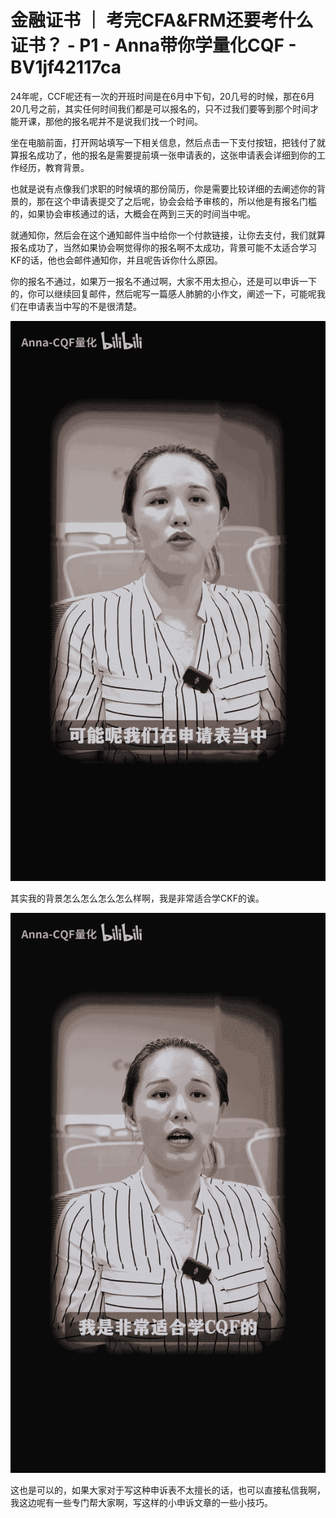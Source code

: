 # 金融证书 ｜ 考完CFA&FRM还要考什么证书？ - P1 - Anna带你学量化CQF - BV1jf42117ca

24年呢，CCF呢还有一次的开班时间是在6月中下旬，20几号的时候，那在6月20几号之前，其实任何时间我们都是可以报名的，只不过我们要等到那个时间才能开课，那他的报名呢并不是说我们找一个时间。

坐在电脑前面，打开网站填写一下相关信息，然后点击一下支付按钮，把钱付了就算报名成功了，他的报名是需要提前填一张申请表的，这张申请表会详细到你的工作经历，教育背景。

也就是说有点像我们求职的时候填的那份简历，你是需要比较详细的去阐述你的背景的，那在这个申请表提交了之后呢，协会会给予审核的，所以他是有报名门槛的，如果协会审核通过的话，大概会在两到三天的时间当中呢。

就通知你，然后会在这个通知邮件当中给你一个付款链接，让你去支付，我们就算报名成功了，当然如果协会啊觉得你的报名啊不太成功，背景可能不太适合学习KF的话，他也会邮件通知你，并且呢告诉你什么原因。

你的报名不通过，如果万一报名不通过啊，大家不用太担心，还是可以申诉一下的，你可以继续回复邮件，然后呢写一篇感人肺腑的小作文，阐述一下，可能呢我们在申请表当中写的不是很清楚。



![](img/d48fb92cb13ef79aeb3cc8f837686730_1.png)

其实我的背景怎么怎么怎么怎么样啊，我是非常适合学CKF的诶。

![](img/d48fb92cb13ef79aeb3cc8f837686730_3.png)

这也是可以的，如果大家对于写这种申诉表不太擅长的话，也可以直接私信我啊，我这边呢有一些专门帮大家啊，写这样的小申诉文章的一些小技巧。

